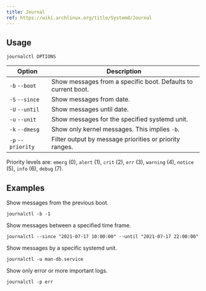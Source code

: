 ```yaml
---
title: Journal
ref: https://wiki.archlinux.org/title/Systemd/Journal
---
```


## Usage

```shell
journalctl OPTIONS
```

| Option | Description |
| --- | --- |
| `-b` `--boot` | Show messages from a specific boot. Defaults to current boot. |
| `-S` `--since` | Show messages from date. |
| `-U` `--until` | Show messages until date. |
| `-u` `--unit` | Show messages for the specified systemd unit. |
| `-k` `--dmesg` | Show only kernel messages. This implies `-b`. |
| `-p` `--priority` | Filter output by message priorities or priority ranges. |

Priority levels are: `emerg` (0), `alert` (1), `crit` (2), `err` (3), `warning` (4), `notice` (5),
`info` (6), `debug` (7).

## Examples

Show messages from the previous boot.

```shell
journalctl -b -1
```

Show messages between a specified time frame.

```shell
journalctl --since "2021-07-17 10:00:00" --until "2021-07-17 22:00:00"
```

Show messages by a specific systemd unit.

```shell
journalctl -u man-db.service
```

Show only error or more important logs.

```shell
journalctl -p err
```
